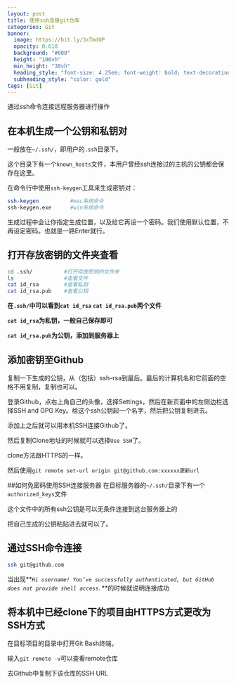 ```yaml
---
layout: post
title: 使用ssh连接git仓库
categories: Git
banner:
  image: https://bit.ly/3xTmdUP
  opacity: 0.618
  background: "#000"
  height: "100vh"
  min_height: "38vh"
  heading_style: "font-size: 4.25em; font-weight: bold; text-decoration: underline"
  subheading_style: "color: gold"
tags: [Git]
---
```


通过ssh命令连接远程服务器进行操作

## 在本机生成一个公钥和私钥对
一般放在``~/.ssh/``，即用户的``.ssh``目录下。

这个目录下有一个``known_hosts``文件，本用户曾经ssh连接过的主机的公钥都会保存在这里。

在命令行中使用`ssh-keygen`工具来生成密钥对：


```` bash
ssh-keygen          #mac系统命令
ssh-keygen.exe      #win系统命令
````
生成过程中会让你指定生成位置，以及给它再设一个密码。我们使用默认位置，不再设定密码。也就是一路Enter就行。


## 打开存放密钥的文件夹查看
````bash
cd .ssh/          #打开存放密钥的文件夹
ls                #查看文件
cat id_rsa        #查看私钥
cat id_rsa.pub    #查看公钥
````
**在`.ssh/`中可以看到`cat id_rsa`  `cat id_rsa.pub`两个文件**

**`cat id_rsa`为私钥，一般自己保存即可**

**`cat id_rsa.pub`为公钥，添加到服务器上**

## 添加密钥至Github

复制一下生成的公钥，从（包括）ssh-rsa到最后。最后的计算机名和它前面的空格不用复制，复制也可以。

登录Github，点右上角自己的头像，选择Settings，然后在新页面中的左侧边栏选择SSH and GPG Key。给这个ssh公钥起一个名字，然后把公钥复制进去。

添加上之后就可以用本机SSH连接Github了。

然后复制Clone地址的时候就可以选择`Use SSH`了。

clone方法跟HTTPS的一样。


然后使用`git remote set-url origin git@github.com:xxxxxx更新url`


##如何免密码使用SSH连接服务器
在目标服务器的``~/.ssh/``目录下有一个`authorized_keys`文件

这个文件中的所有ssh公钥是可以无条件连接到这台服务器上的

把自己生成的公钥粘贴进去就可以了。

## 通过SSH命令连接
````bash
ssh git@github.com     
````

当出现**_``Hi username! You’ve successfully authenticated, but GitHub does not provide shell access.``_**的时候就说明连接成功


## 将本机中已经clone下的项目由HTTPS方式更改为SSH方式

在目标项目的目录中打开Git Bash终端，

输入`git remote -v`可以查看remote仓库

去Github中复制下该仓库的SSH URL
